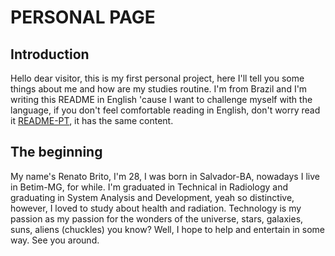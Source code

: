 # PERSONAL PAGE

## Introduction

Hello dear visitor, this is my first personal project, here I'll tell you some things about me and how are my studies routine. I'm from Brazil and I'm writing this README in English 'cause I want to challenge myself with the language, if you don't feel comfortable reading in English, don't worry read it [README-PT](https://github.com/renatoobrito/renatoobrito.github.io/README-PT.md), it has the same content.

## The beginning

My name's Renato Brito, I'm 28, I was born in Salvador-BA, nowadays I live in Betim-MG, for while. I'm graduated in Technical in Radiology and graduating in System Analysis and Development, yeah so distinctive, however, I loved to study about health and radiation. Technology is my passion as my passion for the wonders of the universe, stars, galaxies, suns, aliens (chuckles) you know? Well, I hope to help and entertain in some way. See you around.